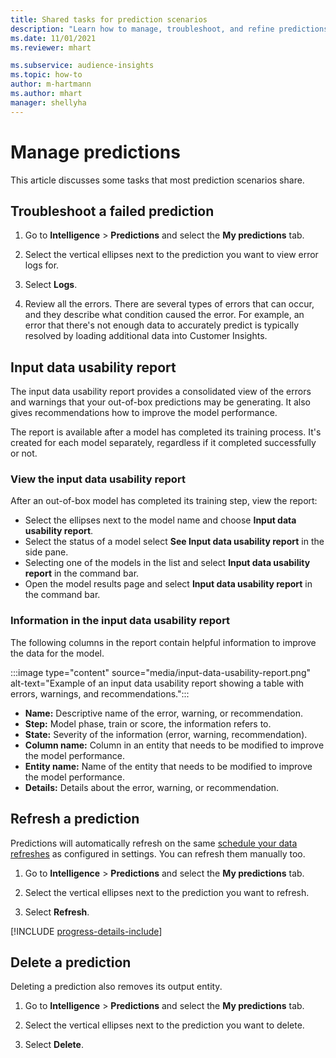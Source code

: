 ```yaml
---
title: Shared tasks for prediction scenarios
description: "Learn how to manage, troubleshoot, and refine predictions."
ms.date: 11/01/2021
ms.reviewer: mhart

ms.subservice: audience-insights
ms.topic: how-to
author: m-hartmann
ms.author: mhart
manager: shellyha
---
```


# Manage predictions

This article discusses some tasks that most prediction scenarios share.

## Troubleshoot a failed prediction

1. Go to **Intelligence** > **Predictions** and select the **My predictions** tab.

1. Select the vertical ellipses next to the prediction you want to view error logs for.

1. Select **Logs**.

1. Review all the errors. There are several types of errors that can occur, and they describe what condition caused the error. For example, an error that there's not enough data to accurately predict is typically resolved by loading additional data into Customer Insights.

## Input data usability report

The input data usability report provides a consolidated view of the errors and warnings that your out-of-box predictions may be generating. It also gives recommendations how to improve the model performance.

The report is available after a model has completed its training process. It's created for each model separately, regardless if it completed successfully or not.

### View the input data usability report

After an out-of-box model has completed its training step, view the report:
- Select the ellipses next to the model name and choose **Input data usability report**.
- Select the status of a model select **See Input data usability report** in the side pane.
- Selecting one of the models in the list and select **Input data usability report** in the command bar.
- Open the model results page and select **Input data usability report** in the command bar.

### Information in the input data usability report

The following columns in the report contain helpful information to improve the data for the model.

:::image type="content" source="media/input-data-usability-report.png" alt-text="Example of an input data usability report showing a table with errors, warnings, and recommendations.":::

- **Name:** Descriptive name of the error, warning, or recommendation.
- **Step:** Model phase, train or score, the information refers to.
- **State:** Severity of the information (error, warning, recommendation).
- **Column name:** Column in an entity that needs to be modified to improve the model performance.
- **Entity name:** Name of the entity that needs to be modified to improve the model performance.
- **Details:** Details about the error, warning, or recommendation.

## Refresh a prediction

Predictions will automatically refresh on the same [schedule your data refreshes](system.md#schedule-tab) as configured in settings. You can refresh them manually too.

1. Go to **Intelligence** > **Predictions** and select the **My predictions** tab.

1. Select the vertical ellipses next to the prediction you want to refresh.

1. Select **Refresh**.

[!INCLUDE [progress-details-include](../includes/progress-details-pane.md)]

## Delete a prediction

Deleting a prediction also removes its output entity.

1. Go to **Intelligence** > **Predictions** and select the **My predictions** tab.

1. Select the vertical ellipses next to the prediction you want to delete.

1. Select **Delete**.
